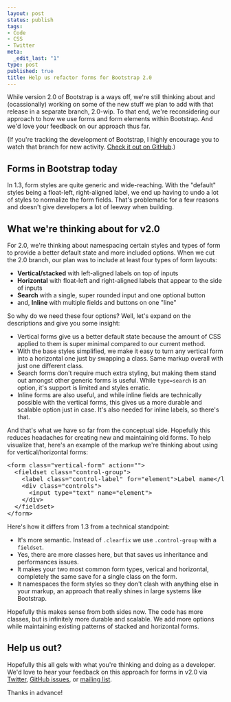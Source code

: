 ```yaml
--- 
layout: post
status: publish
tags: 
- Code
- CSS
- Twitter
meta: 
  _edit_last: "1"
type: post
published: true
title: Help us refactor forms for Bootstrap 2.0
---
```

While version 2.0 of Bootstrap is a ways off, we're still thinking about and (ocassionally) working on some of the new stuff we plan to add with that release in a separate branch, 2.0-wip. To that end, we're reconsidering our approach to how we use forms and form elements within Bootstrap. And we'd love your feedback on our approach thus far.

(If you're tracking the development of Bootstrap, I highly encourage you to watch that branch for new activity. [Check it out on GitHub](https://github.com/twitter/bootstrap/tree/2.0-wip).)

## Forms in Bootstrap today

In 1.3, form styles are quite generic and wide-reaching. With the "default" styles being a float-left, right-aligned label, we end up having to undo a lot of styles to normalize the form fields. That's problematic for a few reasons and doesn't give developers a lot of leeway when building.

## What we're thinking about for v2.0

For 2.0, we're thinking about namespacing certain styles and types of form to provide a better default state and more included options. When we cut the 2.0 branch, our plan was to include at least four types of form layouts:

- **Vertical/stacked** with left-aligned labels on top of inputs
- **Horizontal** with float-left and right-aligned labels that appear to the side of inputs
- **Search** with a single, super rounded input and one optional button
- and, **Inline** with multiple fields and buttons on one "line"

So why do we need these four options? Well, let's expand on the descriptions and give you some insight:

- Vertical forms give us a better default state because the amount of CSS applied to them is super minimal compared to our current method.
- With the base styles simplified, we make it easy to turn any vertical form into a horizontal one just by swapping a class. Same markup overall with just one different class.
- Search forms don't require much extra styling, but making them stand out amongst other generic forms is useful. While `type=search` is an option, it's support is limited and styles erratic.
- Inline forms are also useful, and while inline fields are technically possible with the vertical forms, this gives us a more durable and scalable option just in case. It's also needed for inline labels, so there's that.

And that's what we have so far from the conceptual side. Hopefully this reduces headaches for creating new and maintaining old forms. To help visualize that, here's an example of the markup we're thinking about using for vertical/horizontal forms:

<pre class="prettyprint linenums">
&lt;form class="vertical-form" action=""&gt;
  &lt;fieldset class="control-group"&gt;
    &lt;label class="control-label" for="element"&gt;Label name&lt;/label&gt;
    &lt;div class="controls"&gt;
      &lt;input type="text" name="element"&gt;
    &lt;/div&gt;
  &lt;/fieldset&gt;
&lt;/form&gt;
</pre>

Here's how it differs from 1.3 from a technical standpoint:

- It's more semantic. Instead of `.clearfix` we use `.control-group` with a `fieldset`.
- Yes, there are more classes here, but that saves us inheritance and performances issues.
- It makes your two most common form types, verical and horizontal, completely the same save for a single class on the form.
- It namespaces the form styles so they don't clash with anything else in your markup, an approach that really shines in large systems like Bootstrap.

Hopefully this makes sense from both sides now. The code has more classes, but is infinitely more durable and scalable. We add more options while maintaining existing patterns of stacked and horizontal forms.

## Help us out?

Hopefully this all gels with what you're thinking and doing as a developer. We'd love to hear your feedback on this approach for forms in v2.0 via [Twitter](http://twitter.com/twbootstrap), [GitHub issues](https://github.com/twitter/bootstrap/issues), or [mailing list](http://groups.google.com/group/twitter-bootstrap).

Thanks in advance!
